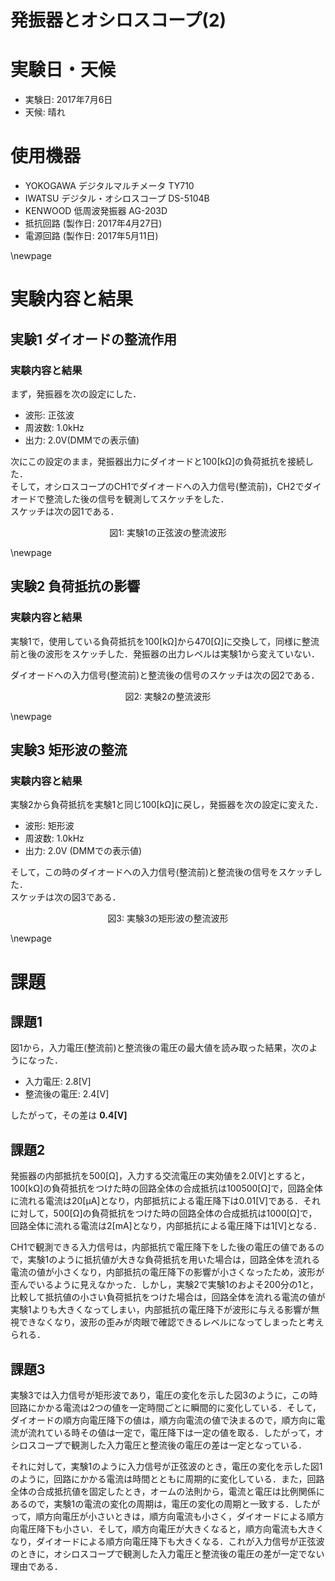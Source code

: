 # 発振器とオシロスコープ(2)

# 実験日・天候

* 実験日: 2017年7月6日
* 天候: 晴れ

# 使用機器

* YOKOGAWA デジタルマルチメータ TY710
* IWATSU デジタル・オシロスコープ DS-5104B
* KENWOOD 低周波発振器 AG-203D
* 抵抗回路 (製作日: 2017年4月27日)
* 電源回路 (製作日: 2017年5月11日)

\newpage

# 実験内容と結果
## 実験1 ダイオードの整流作用
### 実験内容と結果
まず，発振器を次の設定にした．

* 波形: 正弦波
* 周波数: 1.0kHz
* 出力: 2.0V(DMMでの表示値)

次にこの設定のまま，発振器出力にダイオードと100[kΩ]の負荷抵抗を接続した．  
そして，オシロスコープのCH1でダイオードへの入力信号(整流前)，CH2でダイオードで整流した後の信号を観測してスケッチをした．  
スケッチは次の図1である．

<div style="text-align:center">図1: 実験1の正弦波の整流波形</div>

\newpage

## 実験2 負荷抵抗の影響
### 実験内容と結果
実験1で，使用している負荷抵抗を100[kΩ]から470[Ω]に交換して，同様に整流前と後の波形をスケッチした．発振器の出力レベルは実験1から変えていない．

ダイオードへの入力信号(整流前)と整流後の信号のスケッチは次の図2である．

<div style="text-align:center">図2: 実験2の整流波形</div>

\newpage

## 実験3 矩形波の整流
### 実験内容と結果
実験2から負荷抵抗を実験1と同じ100[kΩ]に戻し，発振器を次の設定に変えた．

* 波形: 矩形波
* 周波数: 1.0kHz
* 出力: 2.0V (DMMでの表示値)

そして，この時のダイオードへの入力信号(整流前)と整流後の信号をスケッチした．  
スケッチは次の図3である．

<div style="text-align:center">図3: 実験3の矩形波の整流波形</div>

\newpage

# 課題
## 課題1
図1から，入力電圧(整流前)と整流後の電圧の最大値を読み取った結果，次のようになった．

* 入力電圧: 2.8[V]
* 整流後の電圧: 2.4[V]

したがって，その差は __0.4[V]__

## 課題2
発振器の内部抵抗を500[Ω]，入力する交流電圧の実効値を2.0[V]とすると，100[kΩ]の負荷抵抗をつけた時の回路全体の合成抵抗は100500[Ω]で，回路全体に流れる電流は20[μA]となり，内部抵抗による電圧降下は0.01[V]である．それに対して，500[Ω]の負荷抵抗をつけた時の回路全体の合成抵抗は1000[Ω]で，回路全体に流れる電流は2[mA]となり，内部抵抗による電圧降下は1[V]となる．

CH1で観測できる入力信号は，内部抵抗で電圧降下をした後の電圧の値であるので，実験1のように抵抗値が大きな負荷抵抗を用いた場合は，回路全体を流れる電流の値が小さくなり，内部抵抗の電圧降下の影響が小さくなったため，波形が歪んでいるように見えなかった．しかし，実験2で実験1のおよそ200分の1と，比較して抵抗値の小さい負荷抵抗をつけた場合は，回路全体を流れる電流の値が実験1よりも大きくなってしまい，内部抵抗の電圧降下が波形に与える影響が無視できなくなり，波形の歪みが肉眼で確認できるレベルになってしまったと考えられる．

## 課題3
実験3では入力信号が矩形波であり，電圧の変化を示した図3のように，この時回路にかかる電流は2つの値を一定時間ごとに瞬間的に変化している．そして，ダイオードの順方向電圧降下の値は，順方向電流の値で決まるので，順方向に電流が流れている時その値は一定で，電圧降下は一定の値を取る．したがって，オシロスコープで観測した入力電圧と整流後の電圧の差は一定となっている．

それに対して，実験1のように入力信号が正弦波のとき，電圧の変化を示した図1のように，回路にかかる電流は時間とともに周期的に変化している．また，回路全体の合成抵抗値を固定したとき，オームの法則から，電流と電圧は比例関係にあるので，実験1の電流の変化の周期は，電圧の変化の周期と一致する．したがって，順方向電圧が小さいときは，順方向電流も小さく，ダイオードによる順方向電圧降下も小さい．そして，順方向電圧が大きくなると，順方向電流も大きくなり，ダイオードによる順方向電圧降下も大きくなる．これが入力信号が正弦波のときに，オシロスコープで観測した入力電圧と整流後の電圧の差が一定でない理由である．